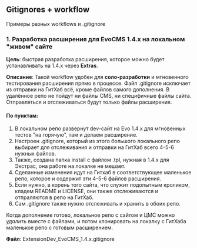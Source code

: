 ## Gitignores + workflow
 
Примеры разных workflows и .gitignore

### 1. Разработка расширения для EvoCMS 1.4.x на локальном "живом" сайте

**Цель**: быстрая разработка расширения, которое можно будет устанавливать на 1.4.x через **Extras**.

**Описание**: Такой workflow удобен для **соло-разработки** и мгновенного тестирования расширения прямо в процессе. Файл .gitignore исключает из отправки на ГитХаб всё, кроме файлов самого дополнения. В удалённое репо не пойдут ни файлы CMS, ни специфичные файлы сайта. Отправляться и отслеживаться будут только файлы расширения.

#### По пунктам:

1. В локальном репо развернут dev-сайт на Evo 1.4.х для мгновенных тестов "на горячую", там и делаем расширение.
2. Настроен .gitignore, который из этого большого локального репо выбирает для отслеживания и отправки на ГитХаб всего 4-5-6 нужных файлов.
3. Также, создана папка install с файлом .tpl, нужная в 1.4.х для Экстрас, она работе на локалке не мешает.
4. Сделанные изменения идут на Гитхаб в соответствующее маленькое репо, которое и содержит эти 4-5-6 файлов расширения.
5. Если нужно, в корень того сайта, что служит подопытным кроликом, кладем README и LICENSE, они также отслеживаются и отпраляются в репо на ГитХаб.
6. Сам .gitignore также нужно отслеживать и хранить в обоих репо.

Когда дополнение готово, локальное репо с сайтом и ЦМС можно *удалить* вместе с файлами, и потом клонировать на локалку с ГитХаба маленькое репо с готовым расширением.

**Файл**: ExtensionDev_EvoCMS_1.4.x.gitignore
